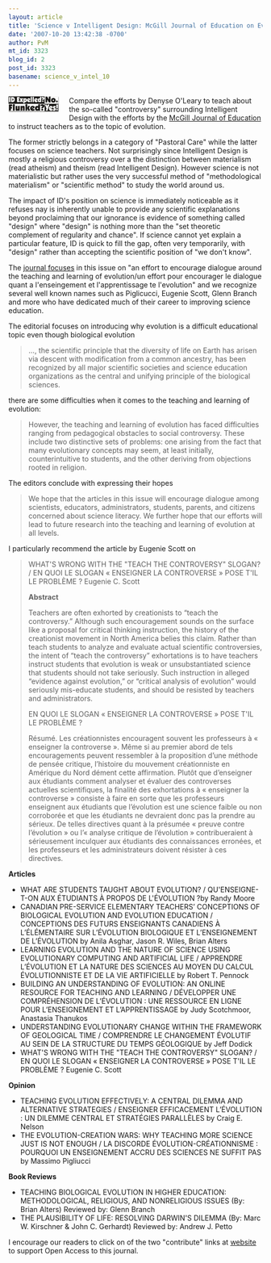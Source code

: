 ```yaml
---
layout: article
title: 'Science v Intelligent Design: McGill Journal of Education on Evolution'
date: '2007-10-20 13:42:38 -0700'
author: PvM
mt_id: 3323
blog_id: 2
post_id: 3323
basename: science_v_intel_10
---
```

[<img src="/uploads/2007/flunked-thumb-100x31.jpg" alt="flunked.jpg" width="100" height="31" style="float: left; margin: 0 20px 20px 0;" class="mt-image-left" />](http://pandasthumb.org/archives/flunked3.html)Compare the efforts by Denyse O'Leary to teach about the so-called "controversy" surrounding Intelligent Design with the efforts by the [McGill Journal of Education](http://mje.mcgill.ca/) to instruct teachers as to the topic of evolution.

The former strictly belongs in a category of "Pastoral Care" while the latter focuses on science teachers. Not surprisingly since Intelligent Design is mostly a religious controversy over a the distinction between materialism (read atheism) and theism (read Intelligent Design). However science is not materialistic but rather uses the very successful method of "methodological materialism" or "scientific method" to study the world around us.

The impact of ID's position on science is immediately noticeable as it refuses nay is inherently unable to provide any scientific explanations beyond proclaiming that our ignorance is evidence of something called "design" where "design" is nothing more than the "set theoretic complement of regularity and chance". If science cannot yet explain a particular feature, ID is quick to fill the gap, often very temporarily, with "design" rather than accepting the scientific position of "we don't know".

The [journal focuses](http://mje.mcgill.ca/) in this issue on "an effort to encourage dialogue around the teaching and learning of evolution/un effort pour encourager le dialogue quant a l'enseingement et l'apprentissage te l'evolution" and we recognize several well known names such as Piglicucci, Eugenie Scott, Glenn Branch and more who have dedicated much of their career to improving science education.

The editorial focuses on introducing why evolution is a difficult educational topic even though biological evolution 

>  ..., the scientific principle that the diversity of life on Earth has arisen via descent with modification from a common ancestry, has been recognized by all major scientific societies and science education 
> organizations as the central and unifying principle of the biological sciences.

there are some difficulties when it comes to the teaching and learning of evolution:

> However, the teaching and learning of evolution has faced difficulties ranging from pedagogical obstacles to social controversy. These include two distinctive sets of problems: one arising from the fact that many evolutionary concepts may seem, at least initially, counterintuitive to students, and the other deriving from objections rooted in religion.

The editors conclude with expressing their hopes

> We hope that the articles in this issue will encourage dialogue among scientists, educators, administrators, students, parents, and citizens concerned about science literacy. We further hope that our efforts will lead to future research into the teaching and learning of evolution at all levels.

I particularly recommend the article by Eugenie Scott on 

> WHAT'S WRONG WITH THE "TEACH THE CONTROVERSY" SLOGAN? / EN QUOI LE SLOGAN « ENSEIGNER LA CONTROVERSE » POSE T'IL LE PROBLÈME ?
> Eugenie C. Scott
> 
> **Abstract**
> 
> Teachers are often exhorted by creationists to “teach the controversy.” Although such encouragement sounds on the surface like a proposal for critical thinking instruction, the history of the creationist movement in North America belies this claim. Rather than teach students to analyze and evaluate actual scientific controversies, the intent of “teach the controversy” exhortations is to have teachers instruct students that evolution is weak or unsubstantiated science that students should not take seriously. Such instruction in alleged “evidence against evolution,” or “critical analysis of evolution” would seriously mis-educate students, and should be resisted by teachers and administrators.
> 
> EN QUOI LE SLOGAN « ENSEIGNER LA CONTROVERSE » POSE T'IL LE PROBLÈME ?
> 
> Résumé. Les créationnistes encouragent souvent les professeurs à « enseigner la controverse ». Même si au premier abord de tels encouragements peuvent ressembler à la proposition d’une méthode de pensée critique, l’histoire du mouvement créationniste en Amérique du Nord dément cette affirmation. Plutôt que d’enseigner aux étudiants comment analyser et évaluer des controverses actuelles scientifiques, la finalité des exhortations à « enseigner la controverse » consiste à faire en sorte que les professeurs enseignent aux étudiants que l’évolution est une science faible ou non corroborée et que les étudiants ne devraient donc pas la prendre au sérieux. De telles directives quant à la présumée « preuve contre l’évolution » ou l’« analyse critique de l’évolution » contribueraient à sérieusement inculquer aux étudiants des connaissances erronées, et les professeurs et les administrateurs doivent résister à ces directives.

**Articles**


* WHAT ARE STUDENTS TAUGHT ABOUT EVOLUTION? / QU'ENSEIGNE-T-ON AUX ÉTUDIANTS À PROPOS DE L'ÉVOLUTION ?by  Randy Moore 	
* CANADIAN PRE-SERVICE ELEMENTARY TEACHERS’ CONCEPTIONS OF BIOLOGICAL EVOLUTION AND EVOLUTION EDUCATION / CONCEPTIONS DES FUTURS ENSEIGNANTS CANADIENS À L’ÉLÉMENTAIRE SUR L’ÉVOLUTION BIOLOGIQUE ET L’ENSEIGNEMENT DE L’ÉVOLUTION by Anila Asghar, Jason R. Wiles, Brian Alters
* LEARNING EVOLUTION AND THE NATURE OF SCIENCE USING EVOLUTIONARY COMPUTING AND ARTIFICIAL LIFE / APPRENDRE L’ÉVOLUTION ET LA NATURE DES SCIENCES AU MOYEN DU CALCUL ÉVOLUTIONNISTE ET DE LA VIE ARTIFICIELLE  by Robert T. Pennock 
* BUILDING AN UNDERSTANDING OF EVOLUTION: AN ONLINE RESOURCE FOR TEACHING AND LEARNING / DÉVELOPPER UNE COMPRÉHENSION DE L’ÉVOLUTION : UNE RESSOURCE EN LIGNE POUR L’ENSEIGNEMENT ET L’APPRENTISSAGE 	by Judy Scotchmoor, Anastasia Thanukos 
* UNDERSTANDING EVOLUTIONARY CHANGE WITHIN THE FRAMEWORK OF GEOLOGICAL TIME / COMPRENDRE LE CHANGEMENT ÉVOLUTIF AU SEIN DE LA STRUCTURE DU TEMPS GÉOLOGIQUE by Jeff Dodick 
* WHAT'S WRONG WITH THE "TEACH THE CONTROVERSY" SLOGAN? / EN QUOI LE SLOGAN « ENSEIGNER LA CONTROVERSE » POSE T'IL LE PROBLÈME ? Eugenie C. Scott 


**Opinion**



* TEACHING EVOLUTION EFFECTIVELY: A CENTRAL DILEMMA AND ALTERNATIVE STRATEGIES / ENSEIGNER EFFICACEMENT L’ÉVOLUTION : UN DILEMME CENTRAL ET STRATÉGIES PARALLÈLES by Craig E. Nelson 
* THE EVOLUTION-CREATION WARS: WHY TEACHING MORE SCIENCE JUST IS NOT ENOUGH / LA DISCORDE ÉVOLUTION-CRÉATIONNISME : POURQUOI UN ENSEIGNEMENT ACCRU DES SCIENCES NE SUFFIT PAS by Massimo Pigliucci 


**Book Reviews**



* TEACHING BIOLOGICAL EVOLUTION IN HIGHER EDUCATION: METHODOLOGICAL, RELIGIOUS, AND NONRELIGIOUS ISSUES (By: Brian Alters) Reviewed by: Glenn Branch 
* THE PLAUSIBILITY OF LIFE: RESOLVING DARWIN'S DILEMMA (By: Marc W. Kirschner & John C. Gerhardt) Reviewed by: Andrew J. Petto


I encourage our readers to click on of the two "contribute" links at [website](http://mje.mcgill.ca/) to support Open Access to this journal.
